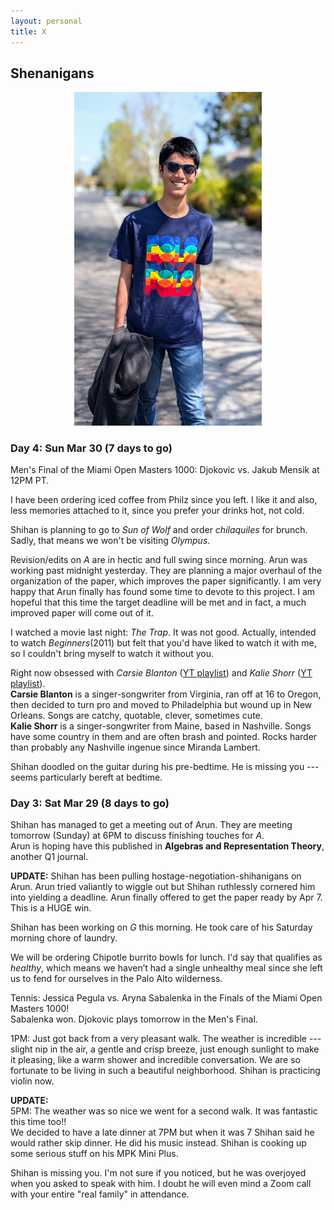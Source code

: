 ```yaml
---
layout: personal
title: X
---
```



## Shenanigans

<center><img src="images/kanungo-mar-2025.jpg" alt="Alt Text" width="300"></center>

### Day 4: Sun Mar 30 (7 days to go)

Men's Final of the Miami Open Masters 1000: Djokovic vs. Jakub Mensik at 12PM PT.

I have been ordering iced coffee from Philz since you left. I like it and also, less memories attached to it, since you
prefer your drinks hot, not cold. 

Shihan is planning to go to _Sun of Wolf_ and order _chilaquiles_ for brunch. Sadly, that means we won't be visiting
_Olympus_. 

Revision/edits on _A_ are in hectic and full swing since morning. Arun was working past midnight yesterday. They are planning
a major overhaul of the organization of the paper, which improves the paper significantly. I am very happy that Arun finally has 
found some time to devote to this project. I am hopeful that this time the target deadline will be met and in fact, a much
improved paper will come out of it. 

I watched a movie last night: _The Trap_. It was not good. Actually, intended to watch _Beginners_(2011) but felt that you'd
have liked to watch it with me, so I couldn't bring myself to watch it without you. 

Right now obsessed with _Carsie Blanton_ ([YT playlist](https://music.youtube.com/playlist?list=PL6HQpYuOe1KXm15iel1h8rZCf0eWvL8P-&si=9YNGkXfj6Gn988Jl)) and _Kalie Shorr_ ([YT playlist](https://music.youtube.com/playlist?list=PL6HQpYuOe1KWqv28EcA8EAejIxaI8gdjg&si=iKKw7tontvssZABA)). <br>
**Carsie Blanton** is a singer-songwriter from Virginia, ran off at 16 to Oregon, then decided to turn pro and moved to Philadelphia 
but wound up in New Orleans. Songs are catchy, quotable, clever, sometimes cute. <br> 
**Kalie Shorr** is a singer-songwriter from Maine, based in Nashville. Songs have some country in them and are often brash and pointed. 
Rocks harder than probably any Nashville ingenue since Miranda Lambert. 

Shihan doodled on the guitar during his pre-bedtime. He is missing you --- seems particularly bereft at bedtime.



### Day 3: Sat Mar 29 (8 days to go)

Shihan has managed to get a meeting out of Arun. They are meeting tomorrow (Sunday) at 6PM to discuss finishing touches for _A_. 
<br> Arun is hoping have this published in **Algebras and Representation Theory**, another Q1 journal.

**UPDATE:** Shihan has been pulling hostage-negotiation-shihanigans on Arun. Arun tried valiantly to wiggle out but Shihan
ruthlessly cornered him into yielding a deadline. Arun finally offered to get the paper ready by Apr 7. This is a HUGE win. 

Shihan has been working on _G_ this morning. He took care of his Saturday morning chore of laundry.

We will be ordering Chipotle burrito bowls for lunch. I'd say that qualifies as _healthy_, which means we haven’t had a single 
unhealthy meal since she left us to fend for ourselves in the Palo Alto wilderness.

Tennis: Jessica Pegula vs. Aryna Sabalenka in the Finals of the Miami Open Masters 1000! <br>
Sabalenka won. Djokovic plays tomorrow in the Men's Final.

1PM: Just got back from a very pleasant walk. The weather is incredible --- slight nip in the air, a gentle and crisp breeze, just
enough sunlight to make it pleasing, like a warm shower and incredible conversation. We are so fortunate to be living in such a 
beautiful neighborhood. Shihan is practicing violin now. 

**UPDATE:** <br>
5PM: The weather was so nice we went for a second walk. It was fantastic this time too!! <br>
We decided to have a late dinner at 7PM but when it was 7 Shihan said he would rather skip dinner. He did his music instead.
Shihan is cooking up some serious stuff on his MPK Mini Plus. 

Shihan is missing you. I'm not sure if you noticed, but he was overjoyed when you asked to speak with him. I doubt he will 
even mind a Zoom call with your entire "real family" in attendance.

